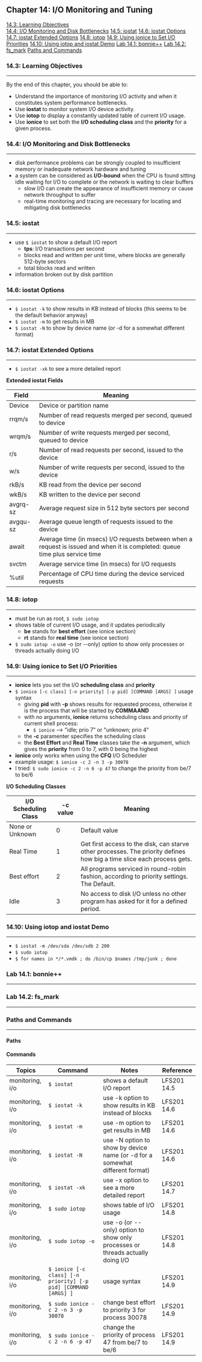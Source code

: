 Chapter 14: I/O Monitoring and Tuning
-------------------------------------

[14.3: Learning Objectives](#143-learning-objectives)  
[14.4: I/O Monitoring and Disk Bottlenecks](#144-io-monitoring-and-disk-bottlenecks)
[14.5: iostat](#145-iostat)
[14.6: iostat Options](#146-iostat-options)
[14.7: iostat Extended Options](#147-iostat-extended-options)
[14.8: iotop](#148-iotop)
[14.9: Using ionice to Set I/O Priorities](#149-using-ionice-to-set-io-priorities)
[14.10: Using iotop and iostat Demo](#1410-using-iotop-and-iostat-demo)
[Lab 14.1: bonnie++](#lab-141-bonnie)
[Lab 14.2: fs_mark](#lab-142-fs_mark)
[Paths and Commands](#paths-and-commands)  

### 14.3: Learning Objectives
----
By the end of this chapter, you should be able to:
  * Understand the importance of monitoring I/O activity and when it constitutes system performance bottlenecks.
  * Use **iostat** to monitor system I/O device activity.
  * Use **iotop** to display a constantly updated table of current I/O usage.
  * Use **ionice** to set both the **I/O scheduling class** and the **priority** for a given process.

### 14.4: I/O Monitoring and Disk Bottlenecks
----
* disk performance problems can be strongly coupled to insufficient memory or inadequate network hardware and tuning
* a system can be considered as **I/O-bound** when the CPU is found sitting idle waiting for I/O to complete or the network is waiting to clear buffers
   * slow I/O can create the appearance of insufficient memory or cause network throughput to suffer
   * real-time monitoring and tracing are necessary for locating and mitigating disk bottlenecks
  
### 14.5: iostat
----
* use `$ iostat` to show a default I/O report
   * **tps**: I/O transactions per second
   * blocks read and written per unit time, where blocks are generally 512-byte sectors
   * total blocks read and written
* information broken out by disk partition
  
### 14.6: iostat Options
----
* `$ iostat -k` to show results in KB instead of blocks (this seems to be the default behavior anyway)
* `$ iostat -m` to get results in MB
* `$ iostat -N` to show by device name (or -d for a somewhat different format)
  
### 14.7: iostat Extended Options
----
* `$ iostat -xk` to see a more detailed report

**Extended iostat Fields**

Field    | Meaning 
-----    | -------
Device   | Device or partition name 
rrqm/s   | Number of read requests merged per second, queued to device 
wrqm/s   | Number of write requests merged per second, queued to device 
r/s      | Number of read requests per second, issued to the device
w/s      | Number of write requests per second, issued to the device 
rkB/s    | KB read from the device per second 
wkB/s    | KB written to the device per second 
avgrq-sz | Average request size in 512 byte sectors per second 
avgqu-sz | Average queue length of requests issued to the device 
await    | Average time (in msecs) I/O requests between when a request is issued and when it is completed: queue time plus service time 
svctm    | Average service time (in msecs) for I/O requests 
%util    | Percentage of CPU time during the device serviced requests 
  
### 14.8: iotop
----
* must be run as root, `$ sudo iotop`
* shows table of current I/O usage, and it updates periodically
   * **be** stands for **best effort** (see ionice section)
   * **rt** stands for **real time** (see ionice section)
* `$ sudo iotop -o` use -o (or --only) option to show only processes or threads actually doing I/O
  
### 14.9: Using ionice to Set I/O Priorities
----
* **ionice** lets you set the I/O **scheduling class** and **priority**
* `$ ionice [-c class] [-n priority] [-p pid] [COMMAND [ARGS] ]` usage syntax
   * giving **pid** with **-p** shows results for requested process, otherwise it is the process that will be started by **COMMAAND**
   * with no arguments, **ionice** returns scheduling class and priority of current shell process:
      * `$ ionice` --> "idle; prio 7" or "unknown; prio 4"
   * the **-c** paramenter specifies the scheduling class
   * the **Best Effort** and **Real Time** classes take the **-n** argument, which gives the **priority** from 0 to 7, with 0 being the highest
* **ionice** only works when using the **CFQ** I/O Scheduler
* example usage: `$ ionice -c 2 -n 3 -p 30078`
* I tried: `$ sudo ionice -c 2 -n 6 -p 47` to change the priority from be/7 to be/6
   
**I/O Scheduling Classes**

I/O Scheduling Class | -c value | Meaning
-------------------- | -------- | -------
None or Unknown      | 0        | Default value
Real Time            | 1        | Get first access to the disk, can starve other processes. The priority defines how big a time slice each process gets.
Best effort          | 2        | All programs serviced in round-robin fashion, according to priority settings. The Default. 
Idle                 | 3        | No access to disk I/O unless no other program has asked for it for a defined period. 

### 14.10: Using iotop and iostat Demo
----
* `$ iostat -m /dev/sda /dev/sdb 2 200`
* `$ sudo iotop`
* `$ for names in */*.vmdk ; do /bin/cp $names /tmp/junk ; done`

### Lab 14.1: bonnie++
----

### Lab 14.2: fs_mark
----
  

### Paths and Commands
----

#### Paths  
 
#### Commands  

Topics | Command | Notes | Reference
------ | ------- | ----- | ---------
monitoring, i/o | `$ iostat` | shows a default I/O report | LFS201 14.5
monitoring, i/o | `$ iostat -k` | use -k option to show results in KB instead of blocks | LFS201 14.6
monitoring, i/o | `$ iostat -m` | use -m option to get results in MB | LFS201 14.6
monitoring, i/o | `$ iostat -N` | use -N option to show by device name (or -d for a somewhat different format) | LFS201 14.6
monitoring, i/o | `$ iostat -xk` | use -x option to see a more detailed report | LFS201 14.7
monitoring, i/o | `$ sudo iotop` | shows table of I/O usage | LFS201 14.8
monitoring, i/o | `$ sudo iotop -o` | use -o (or --only) option to show only processes or threads actually doing I/O | LFS201 14.8
monitoring, i/o | `$ ionice [-c class] [-n priority] [-p pid] [COMMAND [ARGS] ]` | usage syntax | LFS201 14.9
monitoring, i/o | `$ sudo ionice -c 2 -n 3 -p 30078` | change best effort to priority 3 for process 30078 | LFS201 14.9
monitoring, i/o | `$ sudo ionice -c 2 -n 6 -p 47` | change the priority of process 47 from be/7 to be/6 | LFS201 14.9
